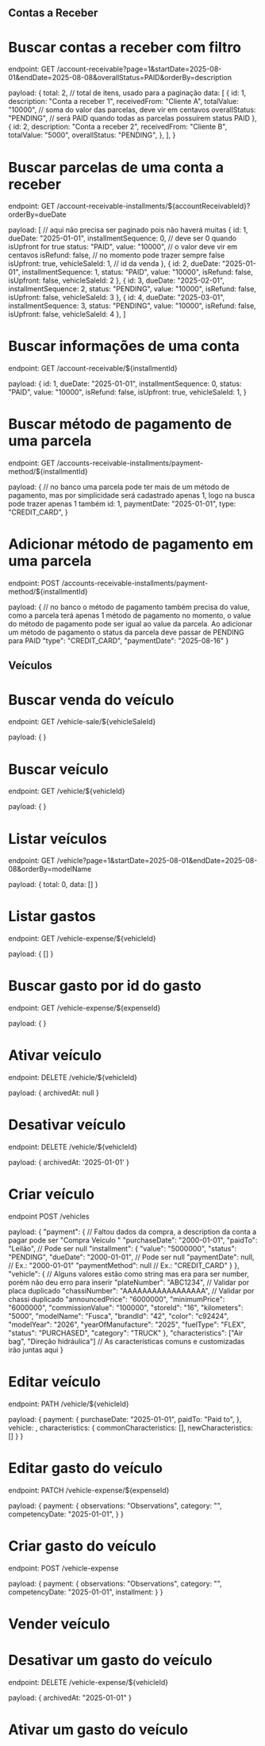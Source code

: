 ## Contas a Receber

# Buscar contas a receber com filtro

endpoint: 
GET /account-receivable?page=1&startDate=2025-08-01&endDate=2025-08-08&overallStatus=PAID&orderBy=description

payload:
{
    total: 2, // total de itens, usado para a paginação
    data: [
        {
            id: 1,
            description: "Conta a receber 1",
            receivedFrom: "Cliente A",
            totalValue: "10000", // soma do valor das parcelas, deve vir em centavos
            overallStatus: "PENDING", // será PAID quando todas as parcelas possuírem status PAID
        },
        {
            id: 2,
            description: "Conta a receber 2",
            receivedFrom: "Cliente B",
            totalValue: "5000",
            overallStatus: "PENDING",
        },
    ],
}

# Buscar parcelas de uma conta a receber

endpoint: 
GET /account-receivable-installments/${accountReceivableId}?orderBy=dueDate

payload:
[ // aqui não precisa ser paginado pois não haverá muitas
    {
        id: 1,
        dueDate: "2025-01-01",
        installmentSequence: 0, // deve ser 0 quando isUpfront for true
        status: "PAID",
        value: "10000", // o valor deve vir em centavos
        isRefund: false, // no momento pode trazer sempre false
        isUpfront: true,
        vehicleSaleId: 1, // id da venda
    },
    {
        id: 2,
        dueDate: "2025-01-01",
        installmentSequence: 1,
        status: "PAID",
        value: "10000",
        isRefund: false,
        isUpfront: false,
        vehicleSaleId: 2
    },
    {
        id: 3,
        dueDate: "2025-02-01",
        installmentSequence: 2,
        status: "PENDING",
        value: "10000",
        isRefund: false,
        isUpfront: false,
        vehicleSaleId: 3
    },
    {
        id: 4,
        dueDate: "2025-03-01",
        installmentSequence: 3,
        status: "PENDING",
        value: "10000",
        isRefund: false,
        isUpfront: false,
        vehicleSaleId: 4
    },
]

# Buscar informações de uma conta

endpoint:
GET /account-receivable/${installmentId}

payload:
{
    id: 1,
    dueDate: "2025-01-01",
    installmentSequence: 0,
    status: "PAID",
    value: "10000",
    isRefund: false,
    isUpfront: true,
    vehicleSaleId: 1,
}

# Buscar método de pagamento de uma parcela

endpoint:
GET /accounts-receivable-installments/payment-method/${installmentId}

payload:
{ // no banco uma parcela pode ter mais de um método de pagamento, mas por simplicidade será cadastrado apenas 1, logo na busca pode trazer apenas 1 também
    id: 1,
    paymentDate: "2025-01-01",
    type: "CREDIT_CARD",
}

# Adicionar método de pagamento em uma parcela

endpoint:
POST /accounts-receivable-installments/payment-method/${installmentId}

payload:
{ // no banco o método de pagamento também precisa do value, como a parcela terá apenas 1 método de pagamento no momento, o value do método de pagamento pode ser igual ao value da parcela. Ao adicionar um método de pagamento o status da parcela deve passar de PENDING para PAID
    "type": "CREDIT_CARD",
    "paymentDate": "2025-08-16"
}

## Veículos

# Buscar venda do veículo

endpoint:
GET /vehicle-sale/${vehicleSaleId}

payload: 
{
    <vehicle>
}

# Buscar veículo

endpoint:
GET /vehicle/${vehicleId}

payload:
{
    <vehicle>
}

# Listar veículos

endpoint:
GET /vehicle?page=1&startDate=2025-08-01&endDate=2025-08-08&orderBy=modelName

payload:
{
    total: 0,
    data: <fetchVehicle>[]
}

# Listar gastos

endpoint:
GET /vehicle-expense/${vehicleId}

payload:
{
    <vehicleExpense>[]
}

# Buscar gasto por id do gasto

endpoint:
GET /vehicle-expense/${expenseId}

payload:
{
    <vehicleExpense>
}

# Ativar veículo

endpoint:
DELETE /vehicle/${vehicleId}

payload:
{
    archivedAt: null
}

# Desativar veículo

endpoint:
DELETE /vehicle/${vehicleId}

payload:
{
    archivedAt: '2025-01-01'
}

# Criar veículo

endpoint
POST /vehicles

payload:
{
    "payment": { // Faltou dados da compra, a description da conta a pagar pode ser "Compra Veículo <placa>"
        "purchaseDate": "2000-01-01",
        "paidTo": "Leilão", // Pode ser null
        "installment": {
            "value": "5000000",
            "status": "PENDING",
            "dueDate": "2000-01-01", // Pode ser null
            "paymentDate": null, // Ex.: "2000-01-01"
            "paymentMethod": null // Ex.: "CREDIT_CARD"
        }
    },
    "vehicle": { // Alguns valores estão como string mas era para ser number, porém não deu erro para inserir
        "plateNumber": "ABC1234", // Validar por placa duplicado
        "chassiNumber": "AAAAAAAAAAAAAAAAA", // Validar por chassi duplicado
        "announcedPrice": "6000000",
        "minimumPrice": "6000000",
        "commissionValue": "100000",
        "storeId": "16",
        "kilometers": "5000",
        "modelName": "Fusca",
        "brandId": "42",
        "color": "c92424",
        "modelYear": "2026",
        "yearOfManufacture": "2025",
        "fuelType": "FLEX",
        "status": "PURCHASED",
        "category": "TRUCK"
    },
    "characteristics": ["Air bag", "Direção hidráulica"] // As características comuns e customizadas irão juntas aqui
}

# Editar veículo

endpoint:
PATH /vehicle/${vehicleId}

payload:
{
    payment: {
        purchaseDate: "2025-01-01",
        paidTo: "Paid to",
    },
    vehicle: <vehicle>,
    characteristics: {
        commonCharacteristics: [],
        newCharacteristics: []
    } 
}

# Editar gasto do veículo

endpoint:
PATCH /vehicle-expense/${expenseId}

payload:
{
    payment: {
        observations: "Observations",
        category: "",
        competencyDate: "2025-01-01",
    }
}

# Criar gasto do veículo

endpoint:
POST /vehicle-expense

payload:
{
    payment: {
        observations: "Observations",
        category: "",
        competencyDate: "2025-01-01",
        installment: <installment>
    }
}

# Vender veículo

# Desativar um gasto do veículo

endpoint:
DELETE /vehicle-expense/${vehicleId}

payload:
{
    archivedAt: "2025-01-01"
}

# Ativar um gasto do veículo